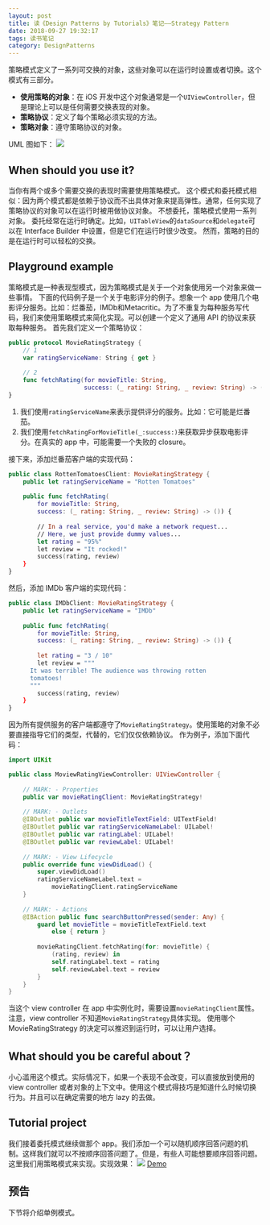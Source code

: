 ```yaml
---
layout: post
title: 读《Design Patterns by Tutorials》笔记——Strategy Pattern
date: 2018-09-27 19:32:17
tags: 读书笔记
category: DesignPatterns
---
```


策略模式定义了一系列可交换的对象，这些对象可以在运行时设置或者切换。这个模式有三部分。
* **使用策略的对象**：在 iOS 开发中这个对象通常是一个`UIViewController`，但是理论上可以是任何需要交换表现的对象。
* **策略协议**：定义了每个策略必须实现的方法。
* **策略对象**：遵守策略协议的对象。

UML 图如下：
![](http://ohg2bgicd.bkt.clouddn.com/1538047244.png)

<!-- more -->

## When should you use it?
当你有两个或多个需要交换的表现时需要使用策略模式。
这个模式和委托模式相似：因为两个模式都是依赖于协议而不出具体对象来提高弹性。通常，任何实现了策略协议的对象可以在运行时被用做协议对象。
不想委托，策略模式使用一系列对象。
委托经常在运行时确定。比如，`UITableView`的`dataSource`和`delegate`可以在 Interface Builder 中设置，但是它们在运行时很少改变。
然而，策略的目的是在运行时可以轻松的交换。

## Playground example

策略模式是一种表现型模式，因为策略模式是关于一个对象使用另一个对象来做一些事情。
下面的代码例子是一个关于电影评分的例子。想象一个 app 使用几个电影评分服务。比如：烂番茄，IMDb和Metacritic。为了不重复为每种服务写代码，我们来使用策略模式来简化实现。可以创建一个定义了通用 API 的协议来获取每种服务。
首先我们定义一个策略协议：
```swift
public protocol MovieRatingStrategy {
	// 1
	var ratingServiceName: String { get }
	
	// 2
	func fetchRating(for movieTitle: String,
					 success: (_ rating: String, _ review: String) -> ())
}
```
1. 我们使用`ratingServiceName`来表示提供评分的服务。比如：它可能是烂番茄。
2. 我们使用`fetchRatingForMovieTitle(_:success:)`来获取异步获取电影评分。在真实的 app 中，可能需要一个失败的 closure。

接下来，添加烂番茄客户端的实现代码：
```swift
public class RottenTomatoesClient: MovieRatingStrategy {
	public let ratingServiceName = "Rotten Tomatoes"
	
	public func fetchRating(
		for movieTitle: String,
		success: (_ rating: String, _ review: String) -> ()) {
		
		// In a real service, you'd make a network request...
		// Here, we just provide dummy values...
		let rating = "95%"
		let review = "It rocked!"
		success(rating, review)
	}
}

```
然后，添加 IMDb 客户端的实现代码：
```swift
public class IMDbClient: MovieRatingStrategy {
	public let ratingServiceName = "IMDb"
	
	public func fetchRating(
		for movieTitle: String,
		success: (_ rating: String, _ review: String) -> ()) {
		
		let rating = "3 / 10"
		let review = """
	  It was terrible! The audience was throwing rotten
	  tomatoes!
	  """
		success(rating, review)
	}
}
```
因为所有提供服务的客户端都遵守了`MovieRatingStrategy`。使用策略的对象不必要直接指导它们的类型，代替的，它们仅仅依赖协议。
作为例子，添加下面代码：
```swift
import UIKit

public class MoviewRatingViewController: UIViewController {
	
	// MARK: - Properties
	public var movieRatingClient: MovieRatingStrategy!
	
	// MARK: - Outlets
	@IBOutlet public var movieTitleTextField: UITextField!
	@IBOutlet public var ratingServiceNameLabel: UILabel!
	@IBOutlet public var ratingLabel: UILabel!
	@IBOutlet public var reviewLabel: UILabel!
	
	// MARK: - View Lifecycle
	public override func viewDidLoad() {
		super.viewDidLoad()
		ratingServiceNameLabel.text =
			movieRatingClient.ratingServiceName
	}
	
	// MARK: - Actions
	@IBAction public func searchButtonPressed(sender: Any) {
		guard let movieTitle = movieTitleTextField.text
			else { return }
		
		movieRatingClient.fetchRating(for: movieTitle) {
			(rating, review) in
			self.ratingLabel.text = rating
			self.reviewLabel.text = review
		}
	}
}

```
当这个 view controller 在 app 中实例化时，需要设置`movieRatingClient`属性。注意，view controller 不知道`MovieRatingStrategy`具体实现。
使用哪个 MovieRatingStrategy 的决定可以推迟到运行时，可以让用户选择。

## What should you be careful about？

小心滥用这个模式。实际情况下，如果一个表现不会改变，可以直接放到使用的view controller 或者对象的上下文中。使用这个模式得技巧是知道什么时候切换行为。并且可以在确定需要的地方 lazy 的去做。

## Tutorial project

我们接着委托模式继续做那个 app。我们添加一个可以随机顺序回答问题的机制。这样我们就可以不按顺序回答问题了。但是，有些人可能想要顺序回答问题。这里我们用策略模式来实现。实现效果：
![](http://ohg2bgicd.bkt.clouddn.com/2018-09-27%2019.02.31.gif?imageMogr2/auto-orient/thumbnail/350x/blur/1x0/quality/100%7Cimageslim)
[Demo](https://github.com/zhangdongpo/LearnDesignPattern/tree/Strategy)
## 预告
下节将介绍单例模式。